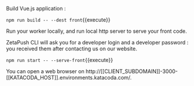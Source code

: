 Build Vue.js application :

`npm run build -- --dest front`{{execute}}

Run your worker locally, and run local http server to serve your front code.

ZetaPush CLI will ask you for a developer login and a developer password : you received them after contacting us on our website.

`npm run start -- --serve-front`{{execute}}

You can open a web browser on http://[[CLIENT_SUBDOMAIN]]-3000-[[KATACODA_HOST]].environments.katacoda.com/.